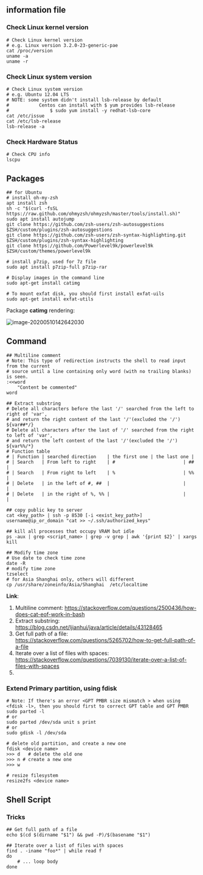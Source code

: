 ## information file

### Check Linux kernel version

``` shell
# Check Linux kernel version
# e.g. Linux version 3.2.0-23-generic-pae
cat /proc/version
uname -a
uname -r
```

### Check Linux system version

``` shell
# Check Linux system version
# e.g. Ubuntu 12.04 LTS
# NOTE:	some system didn't install lsb-release by default
# 			Centos can install with $ yum provides lsb-release
#				$ sudo yum install -y redhat-lsb-core
cat /etc/issue
cat /etc/lsb-release
lsb-release -a
```

### Check Hardware Status

``` shell
# Check CPU info
lscpu	
```



## Packages

``` shell
## for Ubuntu
# install oh-my-zsh
apt install zsh
sh -c "$(curl -fsSL https://raw.github.com/ohmyzsh/ohmyzsh/master/tools/install.sh)"
sudo apt install autojump
git clone https://github.com/zsh-users/zsh-autosuggestions $ZSH/custom/plugins/zsh-autosuggestions
git clone https://github.com/zsh-users/zsh-syntax-highlighting.git $ZSH/custom/plugins/zsh-syntax-highlighting
git clone https://github.com/Powerlevel9k/powerlevel9k $ZSH/custom/themes/powerlevel9k

# install p7zip, used for 7z file
sudo apt install p7zip-full p7zip-rar

# Display images in the command line
sudo apt-get install catimg		

# To mount exfat disk, you should first install exfat-uils
sudo apt-get install exfat-utils
```

Package **catimg** rendering:

![image-20200510142642030](https://tva1.sinaimg.cn/large/007S8ZIlgy1genc6itgx6j31dp0u01hv.jpg)

## Command 

``` shell
## Multiline comment
# Note: This type of redirection instructs the shell to read input from the current 
# source until a line containing only word (with no trailing blanks) is seen.
:<<word
	"Content be commented"
word

## Extract substring
# Delete all characters before the last '/' searched from the left to right of 'var', 
# and return the right content of the last '/'(excluded the '/')
${var##*/}
# Delete all characters after the last of '/' searched from the right to left of 'var',
# and return the left content of the last '/'(excluded the '/')
${var%%/*}
# Function table
# | Function | searched direction    | the first one | the last one |
# | Search   | From left to right    | # 						 | ## 					|
# | Search   | From right to left    | % 						 | %%						|
# | Delete   | in the left of #, ##  |							 |							|
# | Delete   | in the right of %, %% |							 |							|

## copy public key to server
cat <key_path> | ssh -p 8530 [-i <exist_key_path>] username@ip_or_domain "cat >> ~/.ssh/authorized_keys"

## kill all processes that occupy VRAM but idle
ps -aux | grep <script_name> | grep -v grep | awk '{print $2}' | xargs kill

## Modify time zone
# Use date to check time zone
date -R
# modify time zone
tzselect
# for Asia Shanghai only, others will different
cp /usr/share/zoneinfo/Asia/Shanghai  /etc/localtime
```

**Link**: 

1. Multiline comment: https://stackoverflow.com/questions/2500436/how-does-cat-eof-work-in-bash
2. Extract substring: https://blog.csdn.net/ljianhui/java/article/details/43128465
3. Get full path of a file: https://stackoverflow.com/questions/5265702/how-to-get-full-path-of-a-file
4. Iterate over a list of files with spaces: https://stackoverflow.com/questions/7039130/iterate-over-a-list-of-files-with-spaces
5. 

### Extend Primary partition, using fdisk

```shell
# Note: If there's an error <GPT PMBR size mismatch > when using <fdisk -l>, then you should first to correct GPT table and GPT PMBR
sudo parted -l
# or
sudo parted /dev/sda unit s print
# or 
sudo gdisk -l /dev/sda

# delete old partition, and create a new one 
fdisk <device name>
>>> d	# delete the old one
>>> n # create a new one
>>> w

# resize filesystem 
resize2fs <device name>
```

## Shell Script

### Tricks

```shell
## Get full path of a file 
echo $(cd $(dirname "$1") && pwd -P)/$(basename "$1")

## Iterate over a list of files with spaces
find . -iname "foo*" | while read f
do
    # ... loop body
done
```


